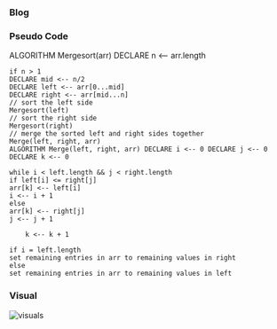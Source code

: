 ### Blog



### Pseudo Code
ALGORITHM Mergesort(arr) DECLARE n <-- arr.length

```
if n > 1
DECLARE mid <-- n/2
DECLARE left <-- arr[0...mid]
DECLARE right <-- arr[mid...n]
// sort the left side
Mergesort(left)
// sort the right side
Mergesort(right)
// merge the sorted left and right sides together
Merge(left, right, arr)
ALGORITHM Merge(left, right, arr) DECLARE i <-- 0 DECLARE j <-- 0 DECLARE k <-- 0

while i < left.length && j < right.length
if left[i] <= right[j]
arr[k] <-- left[i]
i <-- i + 1
else
arr[k] <-- right[j]
j <-- j + 1

    k <-- k + 1

if i = left.length
set remaining entries in arr to remaining values in right
else
set remaining entries in arr to remaining values in left
```

### Visual
![visuals]()
